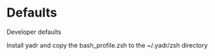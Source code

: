 Defaults
========

Developer defaults

Install yadr and copy the bash_profile.zsh to the ~/.yadr/zsh directory